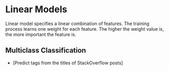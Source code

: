 # Linear Models

Linear model specifies a linear combination of features. The training process learns one weight for each feature. The higher the weight value is, the more important the feature is.

## Multiclass Classification

* [Predict tags from the titles of StackOverflow posts]